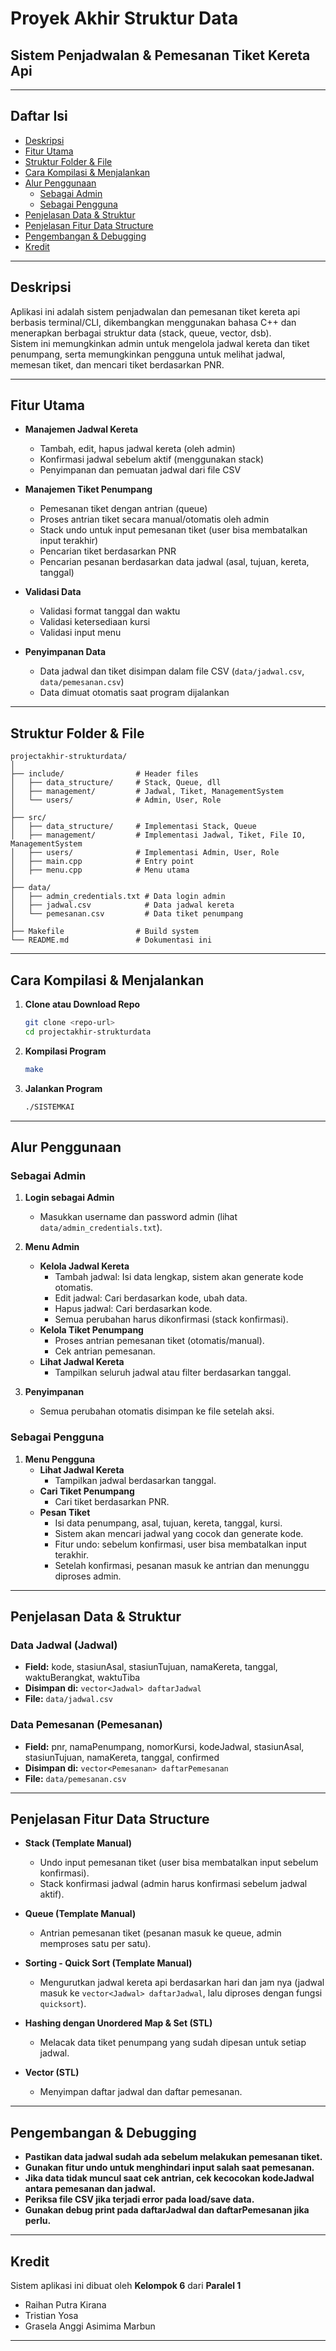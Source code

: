 # Proyek Akhir Struktur Data  
## Sistem Penjadwalan & Pemesanan Tiket Kereta Api

---

## Daftar Isi

- [Deskripsi](#deskripsi)
- [Fitur Utama](#fitur-utama)
- [Struktur Folder & File](#struktur-folder--file)
- [Cara Kompilasi & Menjalankan](#cara-kompilasi--menjalankan)
- [Alur Penggunaan](#alur-penggunaan)
  - [Sebagai Admin](#sebagai-admin)
  - [Sebagai Pengguna](#sebagai-pengguna)
- [Penjelasan Data & Struktur](#penjelasan-data--struktur)
- [Penjelasan Fitur Data Structure](#penjelasan-fitur-data-structure)
- [Pengembangan & Debugging](pengembangan--debugging)
- [Kredit](#kredit)

---

## Deskripsi

Aplikasi ini adalah sistem penjadwalan dan pemesanan tiket kereta api berbasis terminal/CLI, dikembangkan menggunakan bahasa C++ dan menerapkan berbagai struktur data (stack, queue, vector, dsb).  
Sistem ini memungkinkan admin untuk mengelola jadwal kereta dan tiket penumpang, serta memungkinkan pengguna untuk melihat jadwal, memesan tiket, dan mencari tiket berdasarkan PNR.

---

## Fitur Utama

- **Manajemen Jadwal Kereta**  
  - Tambah, edit, hapus jadwal kereta (oleh admin)
  - Konfirmasi jadwal sebelum aktif (menggunakan stack)
  - Penyimpanan dan pemuatan jadwal dari file CSV

- **Manajemen Tiket Penumpang**  
  - Pemesanan tiket dengan antrian (queue)
  - Proses antrian tiket secara manual/otomatis oleh admin
  - Stack undo untuk input pemesanan tiket (user bisa membatalkan input terakhir)
  - Pencarian tiket berdasarkan PNR
  - Pencarian pesanan berdasarkan data jadwal (asal, tujuan, kereta, tanggal)

- **Validasi Data**  
  - Validasi format tanggal dan waktu
  - Validasi ketersediaan kursi
  - Validasi input menu

- **Penyimpanan Data**  
  - Data jadwal dan tiket disimpan dalam file CSV (`data/jadwal.csv`, `data/pemesanan.csv`)
  - Data dimuat otomatis saat program dijalankan

---

## Struktur Folder & File

```
projectakhir-strukturdata/
│
├── include/                # Header files
│   ├── data_structure/     # Stack, Queue, dll
│   ├── management/         # Jadwal, Tiket, ManagementSystem
│   └── users/              # Admin, User, Role
│
├── src/
│   ├── data_structure/     # Implementasi Stack, Queue
│   ├── management/         # Implementasi Jadwal, Tiket, File IO, ManagementSystem
│   ├── users/              # Implementasi Admin, User, Role
│   ├── main.cpp            # Entry point
│   ├── menu.cpp            # Menu utama
│
├── data/
│   ├── admin_credentials.txt # Data login admin
│   ├── jadwal.csv            # Data jadwal kereta
│   └── pemesanan.csv         # Data tiket penumpang
│
├── Makefile                # Build system
└── README.md               # Dokumentasi ini
```

---

## Cara Kompilasi & Menjalankan

1. **Clone atau Download Repo**
   ```bash
   git clone <repo-url>
   cd projectakhir-strukturdata
   ```

2. **Kompilasi Program**
   ```bash
   make
   ```

3. **Jalankan Program**
   ```bash
   ./SISTEMKAI
   ```

---

## Alur Penggunaan

### Sebagai Admin

1. **Login sebagai Admin**
   - Masukkan username dan password admin (lihat `data/admin_credentials.txt`).

2. **Menu Admin**
   - **Kelola Jadwal Kereta**
     - Tambah jadwal: Isi data lengkap, sistem akan generate kode otomatis.
     - Edit jadwal: Cari berdasarkan kode, ubah data.
     - Hapus jadwal: Cari berdasarkan kode.
     - Semua perubahan harus dikonfirmasi (stack konfirmasi).
   - **Kelola Tiket Penumpang**
     - Proses antrian pemesanan tiket (otomatis/manual).
     - Cek antrian pemesanan.
   - **Lihat Jadwal Kereta**
     - Tampilkan seluruh jadwal atau filter berdasarkan tanggal.

3. **Penyimpanan**
   - Semua perubahan otomatis disimpan ke file setelah aksi.

### Sebagai Pengguna

1. **Menu Pengguna**
   - **Lihat Jadwal Kereta**
     - Tampilkan jadwal berdasarkan tanggal.
   - **Cari Tiket Penumpang**
     - Cari tiket berdasarkan PNR.
   - **Pesan Tiket**
     - Isi data penumpang, asal, tujuan, kereta, tanggal, kursi.
     - Sistem akan mencari jadwal yang cocok dan generate kode.
     - Fitur undo: sebelum konfirmasi, user bisa membatalkan input terakhir.
     - Setelah konfirmasi, pesanan masuk ke antrian dan menunggu diproses admin.

---

## Penjelasan Data & Struktur

### Data Jadwal (Jadwal)
- **Field:** kode, stasiunAsal, stasiunTujuan, namaKereta, tanggal, waktuBerangkat, waktuTiba
- **Disimpan di:** `vector<Jadwal> daftarJadwal`
- **File:** `data/jadwal.csv`

### Data Pemesanan (Pemesanan)
- **Field:** pnr, namaPenumpang, nomorKursi, kodeJadwal, stasiunAsal, stasiunTujuan, namaKereta, tanggal, confirmed
- **Disimpan di:** `vector<Pemesanan> daftarPemesanan`
- **File:** `data/pemesanan.csv`

---

## Penjelasan Fitur Data Structure

- **Stack (Template Manual)**
  - Undo input pemesanan tiket (user bisa membatalkan input sebelum konfirmasi).
  - Stack konfirmasi jadwal (admin harus konfirmasi sebelum jadwal aktif).

- **Queue (Template Manual)**
  - Antrian pemesanan tiket (pesanan masuk ke queue, admin memproses satu per satu).

- **Sorting - Quick Sort (Template Manual)**
  - Mengurutkan jadwal kereta api berdasarkan hari dan jam nya (jadwal masuk ke `vector<Jadwal> daftarJadwal`, lalu diproses dengan fungsi `quicksort`).

- **Hashing dengan Unordered Map & Set (STL)**
  - Melacak data tiket penumpang yang sudah dipesan untuk setiap jadwal.

- **Vector (STL)**
  - Menyimpan daftar jadwal dan daftar pemesanan.


---

## Pengembangan & Debugging

- **Pastikan data jadwal sudah ada sebelum melakukan pemesanan tiket.**
- **Gunakan fitur undo untuk menghindari input salah saat pemesanan.**
- **Jika data tidak muncul saat cek antrian, cek kecocokan kodeJadwal antara pemesanan dan jadwal.**
- **Periksa file CSV jika terjadi error pada load/save data.**
- **Gunakan debug print pada daftarJadwal dan daftarPemesanan jika perlu.**

---

## Kredit

Sistem aplikasi ini dibuat oleh **Kelompok 6** dari **Paralel 1**  
- Raihan Putra Kirana  
- Tristian Yosa  
- Grasela Anggi Asimima Marbun

---